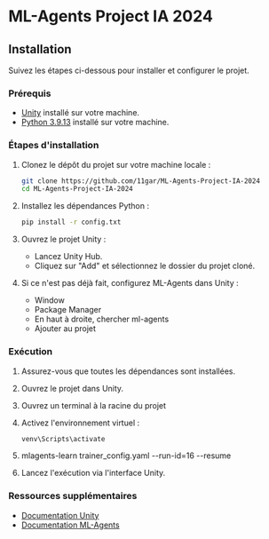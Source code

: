 # ML-Agents Project IA 2024

## Installation

Suivez les étapes ci-dessous pour installer et configurer le projet.

### Prérequis

- [Unity](https://unity.com/) installé sur votre machine.
- [Python 3.9.13](https://www.python.org/downloads/release/python-3913/) installé sur votre machine.

### Étapes d'installation

1. Clonez le dépôt du projet sur votre machine locale :

   ```sh
   git clone https://github.com/11gar/ML-Agents-Project-IA-2024
   cd ML-Agents-Project-IA-2024
   ```

2. Installez les dépendances Python :

   ```sh
   pip install -r config.txt
   ```

3. Ouvrez le projet Unity :

   - Lancez Unity Hub.
   - Cliquez sur "Add" et sélectionnez le dossier du projet cloné.

4. Si ce n'est pas déjà fait, configurez ML-Agents dans Unity :
   - Window
   - Package Manager
   - En haut à droite, chercher ml-agents
   - Ajouter au projet

### Exécution

1. Assurez-vous que toutes les dépendances sont installées.
2. Ouvrez le projet dans Unity.
3. Ouvrez un terminal à la racine du projet
4. Activez l'environnement virtuel :

   ```sh
   venv\Scripts\activate
   ```

5. mlagents-learn trainer_config.yaml --run-id=16 --resume
6. Lancez l'exécution via l'interface Unity.

### Ressources supplémentaires

- [Documentation Unity](https://docs.unity3d.com/Manual/index.html)
- [Documentation ML-Agents](https://github.com/Unity-Technologies/ml-agents/blob/main/docs/Readme.md)
